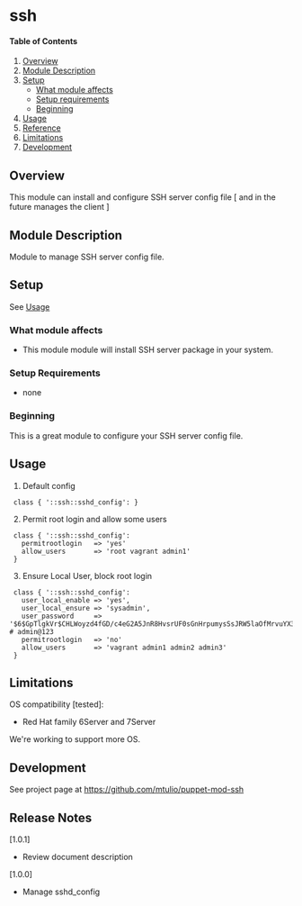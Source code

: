 # ssh

#### Table of Contents

1. [Overview](#overview)
2. [Module Description](#module-description)
3. [Setup](#setup)
    * [What module affects](#what-module-affects)
    * [Setup requirements](#setup-requirements)
    * [Beginning](#beginning)
4. [Usage](#usage)
5. [Reference](#reference)
5. [Limitations](#limitations)
6. [Development](#development)

## Overview

This module can install and configure SSH server config file [ and in the future manages the client ]

## Module Description

Module to manage SSH server config file.


## Setup

 See [Usage](#usage)

### What module affects

* This module module will install SSH server package in your system.

### Setup Requirements 

* none

### Beginning 

This is a great module to configure your SSH server config file. 

## Usage


1. Default config

```
 class { '::ssh::sshd_config': }
```

2. Permit root login and allow some users

```
 class { '::ssh::sshd_config': 
   permitrootlogin   => 'yes'
   allow_users       => 'root vagrant admin1'
 }
```

3. Ensure Local User, block root login

```
 class { '::ssh::sshd_config': 
   user_local_enable => 'yes',
   user_local_ensure => 'sysadmin',
   user_password     => '$6$GpTlgkVr$CHLWoyzd4fGD/c4eG2A5JnR8HvsrUF0sGnHrpumysSsJRW5laOfMrvuYX3qjlLriQXGQVHqLq8UIpOxe9Wz2C1', # admin@123
   permitrootlogin   => 'no'
   allow_users       => 'vagrant admin1 admin2 admin3'
 }
```


## Limitations

OS compatibility [tested]: 
* Red Hat family 6Server and 7Server

We're working to support more OS.

## Development

See project page at https://github.com/mtulio/puppet-mod-ssh

## Release Notes

[1.0.1] 
* Review document description

[1.0.0]
* Manage sshd_config

